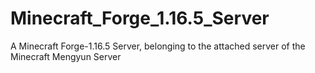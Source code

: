 # Minecraft_Forge_1.16.5_Server
A Minecraft Forge-1.16.5 Server, belonging to the attached server of the Minecraft Mengyun Server
